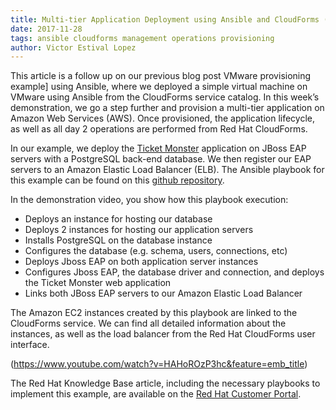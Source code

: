 ```yaml
---
title: Multi-tier Application Deployment using Ansible and CloudForms (Video) 
date: 2017-11-28
tags: ansible cloudforms management operations provisioning
author: Victor Estival Lopez
---
```


This article is a follow up on our previous blog post VMware provisioning example] using Ansible, where we deployed a simple virtual machine on VMware using Ansible from the CloudForms service catalog. In this week’s demonstration, we go a step further and provision a multi-tier application on Amazon Web Services (AWS). Once provisioned, the application lifecycle, as well as all day 2 operations are performed from Red Hat CloudForms.

In our example, we deploy the [Ticket Monster](<https://developers.redhat.com/ticket-monster/whatisticketmonster>) application on JBoss EAP servers with a PostgreSQL back-end database. We then register our EAP servers to an Amazon Elastic Load Balancer (ELB). The Ansible playbook for this example can be found on this [github repository](<https://github.com/jeromemarc/workflow-demo/blob/master/plays/ticket-monster-aws.yml>).

In the demonstration video, you show how this playbook execution:

* Deploys an instance for hosting our database
* Deploys 2 instances for hosting our application servers
* Installs PostgreSQL on the database instance
* Configures the database (e.g. schema, users, connections, etc)
* Deploys Jboss EAP on both application server instances
* Configures Jboss EAP, the database driver and connection, and deploys the Ticket Monster web application
* Links both JBoss EAP servers to our Amazon Elastic Load Balancer
  
The Amazon EC2 instances created by this playbook are linked to the CloudForms service. We can find all detailed information about the instances, as well as the load balancer from the Red Hat CloudForms user interface.

 (<https://www.youtube.com/watch?v=HAHoROzP3hc&feature=emb_title>)

The Red Hat Knowledge Base article, including the necessary playbooks to implement this example, are available on the [Red Hat Customer Portal](<https://access.redhat.com/articles/3060111>).

